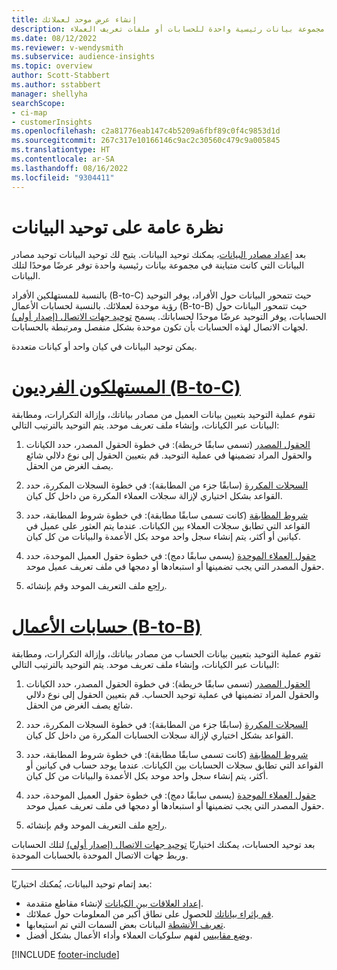 ```yaml
---
title: إنشاء عرض موحد لعملائك
description: تابع عملية توحيد البيانات مع بياناتك لإنشاء مجموعة بيانات رئيسية واحدة للحسابات أو ملفات تعريف العملاء.
ms.date: 08/12/2022
ms.reviewer: v-wendysmith
ms.subservice: audience-insights
ms.topic: overview
author: Scott-Stabbert
ms.author: sstabbert
manager: shellyha
searchScope:
- ci-map
- customerInsights
ms.openlocfilehash: c2a81776eab147c4b5209a6fbf89c0f4c9853d1d
ms.sourcegitcommit: 267c317e10166146c9ac2c30560c479c9a005845
ms.translationtype: HT
ms.contentlocale: ar-SA
ms.lasthandoff: 08/16/2022
ms.locfileid: "9304411"
---
```

# <a name="data-unification-overview"></a>نظرة عامة على توحيد البيانات

بعد [إعداد مصادر البيانات](data-sources.md)، يمكنك توحيد البيانات. يتيح لك توحيد البيانات توحيد مصادر البيانات التي كانت متباينة في مجموعة بيانات رئيسية واحدة توفر عرضًا موحدًا لتلك البيانات.

بالنسبة للمستهلكين الأفراد (B-to-C) حيث تتمحور البيانات حول الأفراد، يوفر التوحيد رؤية موحدة لعملائك. بالنسبة لحسابات الأعمال (B-to-B) حيث تتمحور البيانات حول الحسابات، يوفر التوحيد عرضًا موحدًا لحساباتك. يسمح [توحيد جهات الاتصال (إصدار أولي)](data-unification-contacts.md) لجهات الاتصال لهذه الحسابات بأن تكون موحدة بشكل منفصل ومرتبطة بالحسابات.

يمكن توحيد البيانات في كيان واحد أو كيانات متعددة.

# <a name="individual-consumers-b-to-c"></a>[المستهلكون الفرديون (B-to-C)](#tab/b2c)

تقوم عملية التوحيد بتعيين بيانات العميل من مصادر بياناتك، وإزالة التكرارات، ومطابقة البيانات عبر الكيانات، وإنشاء ملف تعريف موحد. يتم التوحيد بالترتيب التالي:

1. [الحقول المصدر](map-entities.md) (تسمى سابقًا خريطة): في خطوة الحقول المصدر، حدد الكيانات والحقول المراد تضمينها في عملية التوحيد. قم بتعيين الحقول إلى نوع دلالي شائع يصف الغرض من الحقل.

1. [السجلات المكررة](remove-duplicates.md) (سابقًا جزء من المطابقة): في خطوة السجلات المكررة، حدد القواعد بشكل اختياري لإزالة سجلات العملاء المكررة من داخل كل كيان.

1. [شروط المطابقة](match-entities.md) (كانت تسمى سابقًا مطابقة): في خطوة شروط المطابقة، حدد القواعد التي تطابق سجلات العملاء بين الكيانات. عندما يتم العثور على عميل في كيانين أو أكثر، يتم إنشاء سجل واحد موحد بكل الأعمدة والبيانات من كل كيان.

1. [حقول العملاء الموحدة](merge-entities.md) (يسمى سابقًا دمج): في خطوة حقول العميل الموحدة، حدد حقول المصدر التي يجب تضمينها أو استبعادها أو دمجها في ملف تعريف عميل موحد.  

1. [راجع](review-unification.md) ملف التعريف الموحد وقم بإنشائه.

# <a name="business-accounts-b-to-b"></a>[حسابات الأعمال (B-to-B)](#tab/b2b)

تقوم عملية التوحيد بتعيين بيانات الحساب من مصادر بياناتك، وإزالة التكرارات، ومطابقة البيانات عبر الكيانات، وإنشاء ملف تعريف موحد. يتم التوحيد بالترتيب التالي:

1. [الحقول المصدر](map-entities.md) (تسمى سابقًا خريطة): في خطوة الحقول المصدر، حدد الكيانات والحقول المراد تضمينها في عملية توحيد الحساب. قم بتعيين الحقول إلى نوع دلالي شائع يصف الغرض من الحقل.

1. [السجلات المكررة](remove-duplicates.md) (سابقًا جزء من المطابقة): في خطوة السجلات المكررة، حدد القواعد بشكل اختياري لإزالة سجلات الحسابات المكررة من داخل كل كيان.

1. [شروط المطابقة](match-entities.md) (كانت تسمى سابقًا مطابقة): في خطوة شروط المطابقة، حدد القواعد التي تطابق سجلات الحسابات بين الكيانات. عندما يوجد حساب في كيانين أو أكثر، يتم إنشاء سجل واحد موحد بكل الأعمدة والبيانات من كل كيان.

1. [حقول العملاء الموحدة](merge-entities.md) (يسمى سابقًا دمج): في خطوة حقول العميل الموحدة، حدد حقول المصدر التي يجب تضمينها أو استبعادها أو دمجها في ملف تعريف عميل موحد.  

1. [راجع](review-unification.md) ملف التعريف الموحد وقم بإنشائه.

بعد توحيد الحسابات، يمكنك اختياريًا [توحيد جهات الاتصال (إصدار أولي)](data-unification-contacts.md) لتلك الحسابات وربط جهات الاتصال الموحدة بالحسابات الموحدة.

---

بعد إتمام توحيد البيانات، يُمكنك اختياريًا:

- [إعداد العلاقات بين الكيانات](relationships.md) لإنشاء مقاطع متقدمة.
- [قم بإثراء بياناتك](enrichment-hub.md) للحصول على نطاق أكبر من المعلومات حول عملائك.
- [تعريف الأنشطة](activities.md) البيانات بعض السمات التي تم استيعابها.
- [وضع مقاييس](measures.md) لفهم سلوكيات العملاء وأداء الأعمال بشكل أفضل.

[!INCLUDE [footer-include](includes/footer-banner.md)]
